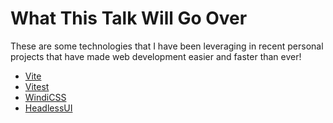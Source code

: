 # What This Talk Will Go Over

These are some technologies that I have been leveraging in recent
personal projects that have made web development easier and faster
than ever!

- [Vite](https://vitejs.dev/)
- [Vitest](https://vitest.dev/)
- [WindiCSS](https://windicss.org/)
- [HeadlessUI](https://headlessui.dev/)
